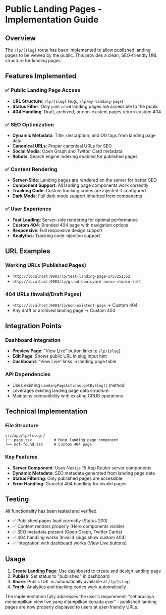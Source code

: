 # Public Landing Pages - Implementation Guide

## Overview

The `/lp/[slug]` route has been implemented to allow published landing pages to be viewed by the public. This provides a clean, SEO-friendly URL structure for landing pages.

## Features Implemented

### ✅ Public Landing Page Access

- **URL Structure**: `/lp/[slug]` (e.g., `/lp/my-landing-page`)
- **Status Filter**: Only `published` landing pages are accessible to the public
- **404 Handling**: Draft, archived, or non-existent pages return custom 404

### ✅ SEO Optimization

- **Dynamic Metadata**: Title, description, and OG tags from landing page data
- **Canonical URLs**: Proper canonical URLs for SEO
- **Social Media**: Open Graph and Twitter Card metadata
- **Robots**: Search engine indexing enabled for published pages

### ✅ Content Rendering

- **Server-Side**: Landing pages are rendered on the server for better SEO
- **Component Support**: All landing page components work correctly
- **Tracking Code**: Custom tracking codes are injected if configured
- **Dark Mode**: Full dark mode support inherited from components

### ✅ User Experience

- **Fast Loading**: Server-side rendering for optimal performance
- **Custom 404**: Branded 404 page with navigation options
- **Responsive**: Full responsive design support
- **Analytics**: Tracking code injection support

## URL Examples

### Working URLs (Published Pages)

- `http://localhost:9003/lp/test-landing-page-1757251352`
- `http://localhost:9003/lp/grand-boulevard-aniva-studio-loft`

### 404 URLs (Invalid/Draft Pages)

- `http://localhost:9003/lp/non-existent-page` → Custom 404
- Any draft or archived landing page → Custom 404

## Integration Points

### Dashboard Integration

- **Preview Page**: "View Live" button links to `/lp/[slug]`
- **Edit Page**: Shows public URL in slug input hint
- **Dashboard**: "View Live" links in landing page table

### API Dependencies

- Uses existing `LandingPageActions.getBySlug()` method
- Leverages existing landing page data structure
- Maintains compatibility with existing CRUD operations

## Technical Implementation

### File Structure

```
src/app/lp/[slug]/
├── page.tsx          # Main landing page component
└── not-found.tsx     # Custom 404 page
```

### Key Features

- **Server Component**: Uses Next.js 15 App Router server components
- **Dynamic Metadata**: SEO metadata generated from landing page data
- **Status Filtering**: Only published pages are accessible
- **Error Handling**: Graceful 404 handling for invalid pages

## Testing

All functionality has been tested and verified:

- ✅ Published pages load correctly (Status 200)
- ✅ Content renders properly (Hero components visible)
- ✅ SEO metadata present (Open Graph, Twitter Cards)
- ✅ 404 handling works (Invalid slugs show custom 404)
- ✅ Integration with dashboard works (View Live buttons)

## Usage

1. **Create Landing Page**: Use dashboard to create and design landing page
2. **Publish**: Set status to "published" in dashboard
3. **Share**: Public URL is automatically available at `/lp/[slug]`
4. **Track**: Analytics and tracking codes work automatically

The implementation fully addresses the user's requirement: "seharusnya menampilkan view live yang ditampilkan kepada user" - published landing pages are now properly displayed to users at user-friendly URLs.
